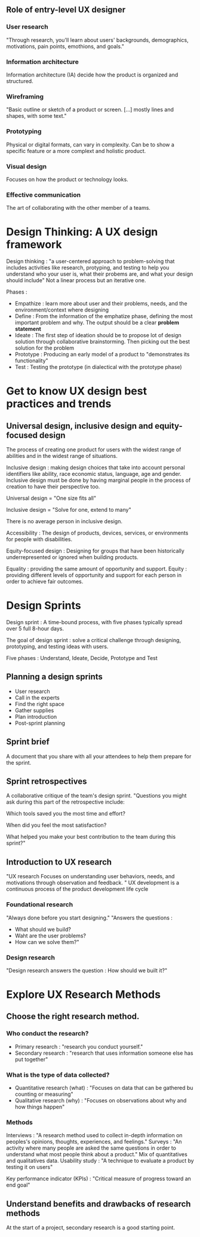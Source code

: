 
## Role of entry-level UX designer 
### User research 
"Through research, you'll learn about users' backgrounds, demographics, motivations, pain points, emothions, and goals."
### Information architecture 
Information architecture (IA) decide how the product is organized and structured. 
### Wireframing 
"Basic outline or sketch of a product or screen. [...] mostly lines and shapes, with some text."
### Prototyping
Physical or digital formats, can vary in complexity. Can be to show a specific feature or a more complext and holistic product. 
### Visual design
Focuses on how the product or technology looks. 
### Effective communication
The art of collaborating with the other member of a teams. 

# Design Thinking: A UX design framework

Design thinking : "a user-centered approach to problem-solving that includes activities like research, protyping, and testing to help you understand who your user is, what their probems are, and what your design should include"
Not a linear process but an iterative one.

Phases :
- Empathize : learn more about user and their problems, needs, and the environment/context where designing
- Define : From the information of the emphatize phase, defining the most important problem and why. The output should be a clear **problem statement**
- Ideate : The first step of ideation should be to propose lot of design solution through collaborative brainstorming. Then picking out the best solution for the problem
- Prototype : Producing an early model of a product to "demonstrates its functionality"
- Test : Testing the prototype (in dialectical with the prototype phase)

# Get to know UX design best practices and trends

## Universal design, inclusive design and equity-focused design 
The process of creating one product for users with the widest range of abilities and in the widest range of situations. 

Inclusive design : making design choices that take into account personal identifiers like ability, race economic status, language, age and gender. 
Inclusive design must be done by having marginal people in the process of creation to have their perspective too. 

Universal design = "One size fits all"

Inclusive design = "Solve for one, extend to many"

There is no average person in inclusive design.

Accessibility : The design of products, devices, services, or environments for people with disabilities. 

Equity-focused design : Designing for groups that have been historically underrepresented or ignored when building products. 

Equality : providing the same amount of opportunity and support. 
Equity : providing different levels of opportunity and support for each person in order to achieve fair outcomes. 

# Design Sprints

Design sprint : A time-bound process, with five phases typically spread over 5 full 8-hour days. 

The goal of design sprint : solve a critical challenge through designing, prototyping, and testing ideas with users. 

Five phases : Understand, Ideate, Decide, Prototype and Test

## Planning a design sprints
- User research
- Call in the experts
- Find the right space
- Gather supplies
- Plan introduction
- Post-sprint planning

## Sprint brief
A document that you share with all your attendees to help them prepare for the sprint. 

## Sprint retrospectives
A collaborative critique of the team's design sprint. 
"Questions you might ask during this part of the retrospective include:

Which tools saved you the most time and effort?

When did you feel the most satisfaction?

What helped you make your best contribution to the team during this sprint?"
## Introduction to UX research
"UX research Focuses on understanding user behaviors, needs, and motivations through observation and feedback. "
UX development is a continuous process of the product development life cycle

### Foundational research
"Always done before you start designing."
"Answers the questions :
- What should we build?
- Waht are the user problems?
- How can we solve them?"
### Design research 
"Design research answers the question : How should we built it?"

# Explore UX Research Methods 

## Choose the right research method. 

### Who conduct the research?
- Primary research : "research you conduct yourself."
- Secondary research : "research that uses information someone else has put together"  

### What is the type of data collected?
- Quantitative research (what) : "Focuses on data that can be gathered bu counting or measuring"
- Qualitative research (why) : "Focuses on observations about why and how things happen"

### Methods 
Interviews : "A research method used to collect in-depth information on peoples's opinions, thoughts, experiences, and feelings."
Surveys : "An activity where many people are asked the same questions in order to understand what most people think about a product." Mix of quantitatives and qualitatives data. 
Usability study : "A technique to evaluate a product by testing it on users"

Key performance indicator (KPIs) : "Critical measure of progress toward an end goal"

## Understand benefits and drawbacks of research methods
At the start of a project, secondary research is a good starting point. 

